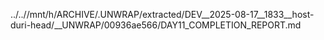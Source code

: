 ../..//mnt/h/ARCHIVE/.UNWRAP/extracted/DEV__2025-08-17__1833__host-duri-head/__UNWRAP/00936ae566/DAY11_COMPLETION_REPORT.md